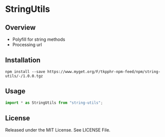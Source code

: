 # StringUtils

## Overview
- Polyfill for string methods
- Processing url

## Installation
```
npm install --save https://www.myget.org/F/tkpphr-npm-feed/npm/string-utils/-/1.0.0.tgz
```

## Usage
```typescript
import * as StringUtils from "string-utils";
```

## License
Released under the MIT License.
See LICENSE File.